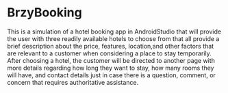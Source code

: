 # BrzyBooking
This is a simulation of a hotel booking app in AndroidStudio that will provide the user with three readily available hotels to choose from that
all provide a brief description about the price, features, location,and other factors that are relevant to a customer when considering a place
to stay temporarily. After choosing a hotel, the customer will be directed to another page with more details regarding how long they want to stay,
how many rooms they will have, and contact details just in case there is a question, comment, or concern that requires authoritative assistance.

